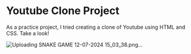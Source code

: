 # Youtube Clone Project
As a practice project, I tried creating a clone of Youtube using HTML and CSS. Take a look!

![Uploading SNAKE GAME 12-07-2024 15_03_38.png…]()

